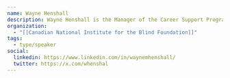 ```yaml
---
name: Wayne Henshall
description: Wayne Henshall is the Manager of the Career Support Program and Impact Evaluation at the Canadian National Institute for the Blind (CNIB) Foundation.
organization:
  - "[[Canadian National Institute for the Blind Foundation]]"
tags:
  - type/speaker
social:
  linkedin: https://www.linkedin.com/in/waynemhenshall/
  twitter: https://x.com/whenshal
---
```

